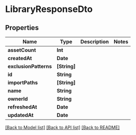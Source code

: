 # LibraryResponseDto

## Properties
Name | Type | Description | Notes
------------ | ------------- | ------------- | -------------
**assetCount** | **Int** |  | 
**createdAt** | **Date** |  | 
**exclusionPatterns** | **[String]** |  | 
**id** | **String** |  | 
**importPaths** | **[String]** |  | 
**name** | **String** |  | 
**ownerId** | **String** |  | 
**refreshedAt** | **Date** |  | 
**updatedAt** | **Date** |  | 

[[Back to Model list]](../README.md#documentation-for-models) [[Back to API list]](../README.md#documentation-for-api-endpoints) [[Back to README]](../README.md)


